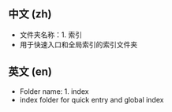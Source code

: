 ## 中文 (zh)

- 文件夹名称：1. 索引
- 用于快速入口和全局索引的索引文件夹

## 英文 (en)

- Folder name: 1. index
- index folder for quick entry and global index
